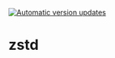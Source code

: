 [![Automatic version updates](https://github.com/ZOSOpenTools/zstdport/actions/workflows/bump.yml/badge.svg)](https://github.com/ZOSOpenTools/zstdport/actions/workflows/bump.yml)

# zstd
